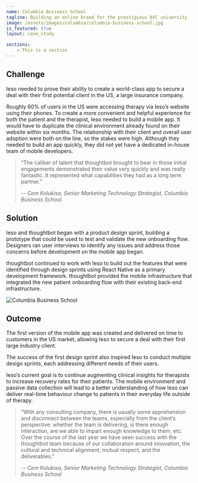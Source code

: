 ```yaml
---
name: Columbia Business School
tagline: Building an online brand for the prestigious NYC university
image: /assets/images/columbia/columbia-business-school.jpg
is_featured: true
layout: case_study

sections:
    - This is a section
---
```


## Challenge

Ieso needed to prove their ability to create a world-class app to secure a deal with their first potential client in the US, a large insurance company.

Roughly 60% of users in the US were accessing therapy via Ieso’s website using their phones. To create a more convenient and helpful experience for both the patient and the therapist, Ieso needed to build a mobile app. It would have to duplicate the clinical environment already found on their website within six months. The relationship with their client and overall user adoption were both on the line, so the stakes were high.  Although they needed to build an app quickly, they did not yet have a dedicated in-house team of mobile developers.

> “The caliber of talent that thoughtbot brought to bear in those initial engagements demonstrated their value very quickly and was really fantastic. It represented what capabilities they had as a long term partner.”
>
> -- <cite>Cem Kolukisa, Senior Marketing Technology Strategist, Columbia Business School</cite>

## Solution

Ieso and thoughtbot began with a product design sprint, building a prototype that could be used to test and validate the new onboarding flow. Designers ran user interviews to identify any issues and address those concerns before development on the mobile app began.

thoughtbot continued to work with Ieso to build out the features that were identified through design sprints using React Native as a primary development framework. thoughtbot provided the mobile infrastructure that integrated the new patient onboarding flow with their existing back-end infrastructure.

![Columbia Business School](/assets/images/columbia/columbia-business-school.jpg)

## Outcome

The first version of the mobile app was created and delivered on time to customers in the US market, allowing Ieso to secure a deal with their first large industry client.

The success of the first design sprint also inspired Ieso to conduct multiple design sprints, each addressing different needs of their users.

Ieso’s current goal is to continue augmenting clinical insights for therapists to increase recovery rates for their patients. The mobile environment and passive data collection will lead to a better understanding of how Ieso can deliver real-time behaviour change to patients in their everyday life outside of therapy.

> “With any consulting company, there is usually some apprehension and disconnect between the teams, especially from the client’s perspective: whether the team is delivering, is there enough interaction, are we able to impart enough knowledge to them, etc. Over the course of the last year we have seen success with the thoughtbot team because of our collaboration around innovation, the cultural and technical alignment, mutual respect, and the deliverables.”
>
> -- <cite>Cem Kolukisa, Senior Marketing Technology Strategist, Columbia Business School</cite>